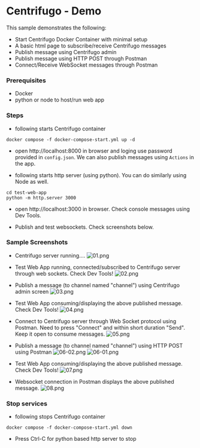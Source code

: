 # Centrifugo - Demo

This sample demonstrates the following:

- Start Centrifugo Docker Container with minimal setup
- A basic html page to subscribe/receive Centrifugo messages
- Publish message using Centrifugo admin
- Publish message using HTTP POST through Postman
- Connect/Receive WebSocket messages through Postman

### Prerequisites

- Docker
- python or node to host/run web app

### Steps

- following starts Centrifugo container

```
docker compose -f docker-compose-start.yml up -d
```

- open http://localhost:8000 in browser and loging use password provided in `config.json`. We can also publish messages using `Actions` in the app.

- following starts http server (using python). You can do similarly using Node as well.

```
cd test-web-app
python -m http.server 3000
```

- open http://localhost:3000 in browser. Check console messages using Dev Tools.

- Publish and test websockets. Check screenshots below.

### Sample Screenshots

- Centrifugo server running....
  ![01.png](./images/01.png)

- Test Web App running, connected/subscribed to Centrifugo server through web sockets. Check Dev Tools!
  ![02.png](./images/02.png)

- Publish a message (to channel named "channel") using Centrifugo admin screen
  ![03.png](./images/03.png)

- Test Web App consuming/displaying the above published message. Check Dev Tools!
  ![04.png](./images/04.png)

- Connect to Centrifugo server through Web Socket protocol using Postman. Need to press "Connect" and within short duration "Send". Keep it open to consume messages.
  ![05.png](./images/05.png)

- Publish a message (to channel named "channel") using HTTP POST using Postman
  ![06-02.png](./images/06-02.png)
  ![06-01.png](./images/06-01.png)

- Test Web App consuming/displaying the above published message. Check Dev Tools!
  ![07.png](./images/07.png)

- Websocket connection in Postman displays the above published message.
  ![08.png](./images/08.png)

### Stop services

- following stops Centrifugo container

```
docker compose -f docker-compose-start.yml down
```

- Press Ctrl-C for python based http server to stop
